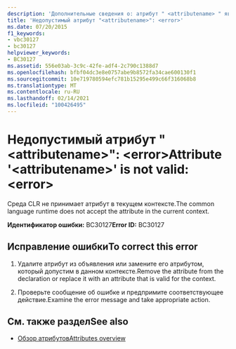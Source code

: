 ```yaml
---
description: 'Дополнительные сведения о: атрибут " <attributename> " является недопустимым: <error>'
title: 'Недопустимый атрибут "<attributename>": <error>'
ms.date: 07/20/2015
f1_keywords:
- vbc30127
- bc30127
helpviewer_keywords:
- BC30127
ms.assetid: 556e03ab-3c9c-42fe-adf4-2c790c1388d7
ms.openlocfilehash: bfbf04dc3e8e0757abe9b8572fa34cae600130f1
ms.sourcegitcommit: 10e719780594efc781b15295e499c66f316068b8
ms.translationtype: MT
ms.contentlocale: ru-RU
ms.lasthandoff: 02/14/2021
ms.locfileid: "100426495"
---
```

# <a name="attribute-attributename-is-not-valid-error"></a><span data-ttu-id="d40c3-103">Недопустимый атрибут "\<attributename>": \<error></span><span class="sxs-lookup"><span data-stu-id="d40c3-103">Attribute '\<attributename>' is not valid: \<error></span></span>

<span data-ttu-id="d40c3-104">Среда CLR не принимает атрибут в текущем контексте.</span><span class="sxs-lookup"><span data-stu-id="d40c3-104">The common language runtime does not accept the attribute in the current context.</span></span>  
  
 <span data-ttu-id="d40c3-105">**Идентификатор ошибки:** BC30127</span><span class="sxs-lookup"><span data-stu-id="d40c3-105">**Error ID:** BC30127</span></span>  
  
## <a name="to-correct-this-error"></a><span data-ttu-id="d40c3-106">Исправление ошибки</span><span class="sxs-lookup"><span data-stu-id="d40c3-106">To correct this error</span></span>  
  
1. <span data-ttu-id="d40c3-107">Удалите атрибут из объявления или замените его атрибутом, который допустим в данном контексте.</span><span class="sxs-lookup"><span data-stu-id="d40c3-107">Remove the attribute from the declaration or replace it with an attribute that is valid for the context.</span></span>  
  
2. <span data-ttu-id="d40c3-108">Проверьте сообщение об ошибке и предпримите соответствующее действие.</span><span class="sxs-lookup"><span data-stu-id="d40c3-108">Examine the error message and take appropriate action.</span></span>  
  
## <a name="see-also"></a><span data-ttu-id="d40c3-109">См. также раздел</span><span class="sxs-lookup"><span data-stu-id="d40c3-109">See also</span></span>

- [<span data-ttu-id="d40c3-110">Обзор атрибутов</span><span class="sxs-lookup"><span data-stu-id="d40c3-110">Attributes overview</span></span>](../programming-guide/concepts/attributes/index.md)
